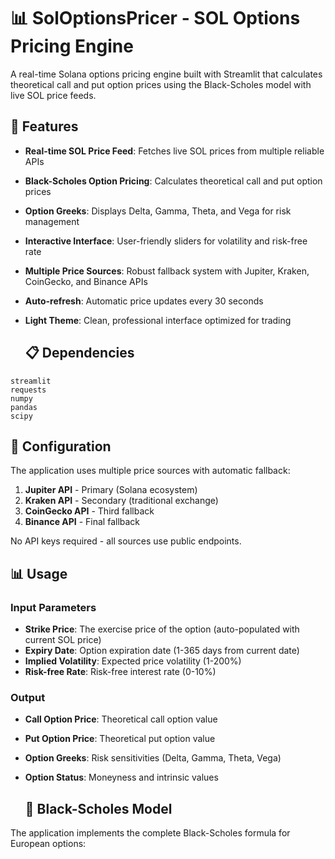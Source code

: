 
# 📊 SolOptionsPricer - SOL Options Pricing Engine

A real-time Solana options pricing engine built with Streamlit that calculates theoretical call and put option prices using the Black-Scholes model with live SOL price feeds.

## 🌟 Features

- **Real-time SOL Price Feed**: Fetches live SOL prices from multiple reliable APIs
- **Black-Scholes Option Pricing**: Calculates theoretical call and put option prices
- **Option Greeks**: Displays Delta, Gamma, Theta, and Vega for risk management
- **Interactive Interface**: User-friendly sliders for volatility and risk-free rate
- **Multiple Price Sources**: Robust fallback system with Jupiter, Kraken, CoinGecko, and Binance APIs
- **Auto-refresh**: Automatic price updates every 30 seconds
- **Light Theme**: Clean, professional interface optimized for trading

  ## 📋 Dependencies

```
streamlit
requests
numpy
pandas
scipy
```

## 🔧 Configuration

The application uses multiple price sources with automatic fallback:

1. **Jupiter API** - Primary (Solana ecosystem)
2. **Kraken API** - Secondary (traditional exchange)
3. **CoinGecko API** - Third fallback
4. **Binance API** - Final fallback

No API keys required - all sources use public endpoints.

## 📊 Usage

### Input Parameters

- **Strike Price**: The exercise price of the option (auto-populated with current SOL price)
- **Expiry Date**: Option expiration date (1-365 days from current date)
- **Implied Volatility**: Expected price volatility (1-200%)
- **Risk-free Rate**: Risk-free interest rate (0-10%)

### Output

- **Call Option Price**: Theoretical call option value
- **Put Option Price**: Theoretical put option value
- **Option Greeks**: Risk sensitivities (Delta, Gamma, Theta, Vega)
- **Option Status**: Moneyness and intrinsic values

  ## 🧮 Black-Scholes Model

The application implements the complete Black-Scholes formula for European options:

